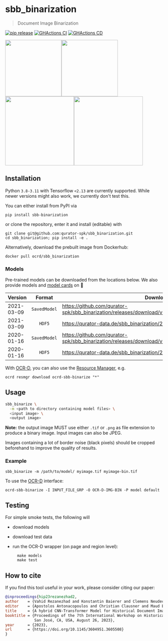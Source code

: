 # sbb_binarization

> Document Image Binarization

[![pip release](https://img.shields.io/pypi/v/sbb-binarization.svg)](https://pypi.org/project/sbb-binarization/)
[![GHActions CI](https://github.com/qurator-spk/sbb_binarization/actions/workflows/test.yml/badge.svg)](https://github.com/qurator-spk/sbb_binarization/actions/workflows/test.yml)
[![GHActions CD](https://github.com/qurator-spk/sbb_binarization/actions/workflows/docker-image.yml/badge.svg)](https://github.com/qurator-spk/sbb_binarization/actions/workflows/docker-image.yml)

<img src="https://user-images.githubusercontent.com/952378/63592437-e433e400-c5b1-11e9-9c2d-889c6e93d748.jpg" width="180"><img src="https://user-images.githubusercontent.com/952378/63592435-e433e400-c5b1-11e9-88e4-3e441b61fa67.jpg" width="180"><img src="https://user-images.githubusercontent.com/952378/63592440-e4cc7a80-c5b1-11e9-8964-2cd1b22c87be.jpg" width="220"><img src="https://user-images.githubusercontent.com/952378/63592438-e4cc7a80-c5b1-11e9-86dc-a9e9f8555422.jpg" width="220">

## Installation

Python `3.8-3.11` with Tensorflow `<2.13` are currently supported. While newer versions might also work, we currently don't test this.

You can either install from PyPI via 

    pip install sbb-binarization


or clone the repository, enter it and install (editable) with

    git clone git@github.com:qurator-spk/sbb_binarization.git
    cd sbb_binarization; pip install -e .


Alternatively, download the prebuilt image from Dockerhub:

    docker pull ocrd/sbb_binarization


### Models

Pre-trained models can be downloaded from the locations below. We also provide models and [model cards](https://huggingface.co/SBB/sbb_binarization) on 🤗 

| Version    |      Format   |  Download                                                                                            |
|------------|:-------------:|------------------------------------------------------------------------------------------------------|
| 2021-03-09 |  `SavedModel` | https://github.com/qurator-spk/sbb_binarization/releases/download/v0.0.11/saved_model_2021_03_09.zip |
| 2021-03-09 |  `HDF5`       | https://qurator-data.de/sbb_binarization/2021-03-09/models.tar.gz                                    |
| 2020-01-16 | `SavedModel`  | https://github.com/qurator-spk/sbb_binarization/releases/download/v0.0.11/saved_model_2020_01_16.zip |
| 2020-01-16 |  `HDF5`       | https://qurator-data.de/sbb_binarization/2020-01-16/models.tar.gz                                    |

With [OCR-D](https://ocr-d.de/), you can also use the [Resource Manager](https://ocr-d.de/en/models), e.g.

    ocrd resmgr download ocrd-sbb-binarize "*"


## Usage

```sh
sbb_binarize \
  -m <path to directory containing model files> \
  <input image> \
  <output image>
```

**Note:** the output image MUST use either `.tif` or `.png` as file extension to produce a binary image. Input images can also be JPEG.

Images containing a lot of border noise (black pixels) should be cropped beforehand to improve the quality of results.

### Example


    sbb_binarize -m /path/to/model/ myimage.tif myimage-bin.tif


To use the [OCR-D](https://ocr-d.de/en/spec/cli) interface:

    ocrd-sbb-binarize -I INPUT_FILE_GRP -O OCR-D-IMG-BIN -P model default


## Testing

For simple smoke tests, the following will
- download models
- download test data
- run the OCR-D wrapper (on page and region level):
    
        make models
        make test
    
## How to cite
If you find this tool useful in your work, please consider citing our paper:

```bibtex
@inproceedings{hip23rezanezhad2,
author    = {Vahid Rezanezhad and Konstantin Baierer and Clemens Neudecker},
editor    = {Apostolos Antonacopoulos and Christian Clausner and Maud Ehrmann and Kai Labusch and Clemens Neudecker},
title     = {A hybrid CNN-Transformer Model for Historical Document Image Binarization},
booktitle = {Proceedings of the 7th International Workshop on Historical Document Imaging and Processing {HIP} 2023, 
             San José, CA, USA, August 26, 2023},
year      = {2023},
url       = {https://doi.org/10.1145/3604951.3605508}
}
```
